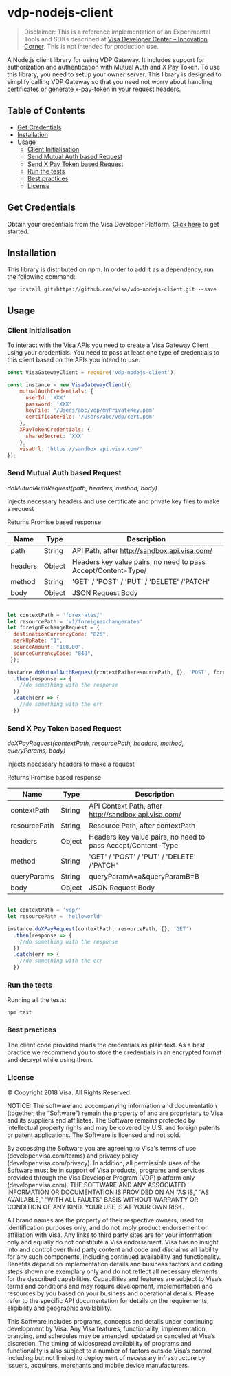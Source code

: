 # vdp-nodejs-client
> Disclaimer: This is a reference implementation of an Experimental Tools and SDKs described at [Visa Developer Center – Innovation Corner](https://developer.visa.com/innovation-corner). This is not intended for production use.

A Node.js client library for using VDP Gateway. It includes support for authorization and authentication with Mutual Auth and X Pay Token. To use this library, you need to setup your owner server. This library is designed to simplify calling VDP Gateway so that you need not worry about handling certificates or generate x-pay-token in your request headers.

## Table of Contents

* [Get Credentials](#get-credentials)
* [Installation](#installation)
* [Usage](#usage)
  * [Client Initialisation](#client-initialisation)
  * [Send Mutual Auth based Request](#send-mutual-auth-based-request)
  * [Send X Pay Token based Request](#send-x-pay-token-based-request)
  * [Run the tests](#run-the-tests)
  * [Best practices](#best-practices)
  * [License](#license)


## Get Credentials
Obtain your credentials from the Visa Developer Platform. [Click here](https://developer.visa.com/vdpguide#get-started-overview) to get started.

## Installation

This library is distributed on npm. In order to add it as a dependency, run the following command:

`npm install git+https://github.com/visa/vdp-nodejs-client.git --save`

## Usage

### Client Initialisation

To interact with the Visa APIs you need to create a Visa Gateway Client using your credentials. You need to pass at least one type of credentials to this client based on the APIs you intend to use. 

```javascript
const VisaGatewayClient = require('vdp-nodejs-client');

const instance = new VisaGatewayClient({
    mutualAuthCredentials: {
      userId: 'XXX'
      password: 'XXX'
      keyFile: '/Users/abc/vdp/myPrivateKey.pem'
      certificateFile: '/Users/abc/vdp/cert.pem'
    },
    XPayTokenCredentials: {
      sharedSecret: 'XXX'
    },
    visaUrl: 'https://sandbox.api.visa.com/'
});
```


### Send Mutual Auth based Request

*doMutualAuthRequest(path, headers, method, body)*

Injects necessary headers and use certificate and private key files to make a request

Returns Promise based response 


Name  | Type | Description
------------- | ------------- | ---------------- | 
path  | String |  API Path, after http://sandbox.api.visa.com/ |
headers  | Object | Headers key value pairs, no need to pass Accept/Content-Type/ |
method | String | 'GET' / 'POST' / 'PUT' / 'DELETE' /'PATCH' |
body | Object | JSON Request Body |



```javascript

let contextPath = 'forexrates/'
let resourcePath = 'v1/foreignexchangerates'
let foreignExchangeRequest = {
  destinationCurrencyCode: "826",
  markUpRate: "1",
  sourceAmount: "100.00",
  sourceCurrencyCode: "840",
 });

instance.doMutualAuthRequest(contextPath+resourcePath, {}, 'POST', foreignExchangeRequest)
  .then(response => {
    //do something with the response
  })
  .catch(err => {
    //do something with the err
  })
```

### Send X Pay Token based Request

*doXPayRequest(contextPath, resourcePath, headers, method, queryParams, body)*

Injects necessary headers to make a request

Returns Promise based response 


Name  | Type | Description
------------- | ------------- | ---------------- | 
contextPath  | String |  API Context Path, after http://sandbox.api.visa.com/ |
resourcePath  | String |  Resource Path, after contextPath | 
headers  | Object | Headers key value pairs, no need to pass Accept/Content-Type |
method | String | 'GET' / 'POST' / 'PUT' / 'DELETE' /'PATCH' |
queryParams | String | queryParamA=a&queryParamB=B |
body | Object | JSON Request Body |


```javascript

let contextPath = 'vdp/'
let resourcePath = 'helloworld'

instance.doXPayRequest(contextPath, resourcePath, {}, 'GET')
  .then(response => {
    //do something with the response
  })
  .catch(err => {
    //do something with the err
  })
```

### Run the tests

Running all the tests:

```
npm test
```

### Best practices

The client code provided reads the credentials as plain text. As a best practice we recommend you to store the credentials in an encrypted format and decrypt while using them.


### License

© Copyright 2018 Visa. All Rights Reserved.

NOTICE: The software and accompanying information and documentation (together, the “Software”) remain the property of and are proprietary to Visa and its suppliers and affiliates. The Software remains protected by intellectual property rights and may be covered by U.S. and foreign patents or patent applications. The Software is licensed and not sold.

By accessing the Software you are agreeing to Visa's terms of use (developer.visa.com/terms) and privacy policy (developer.visa.com/privacy). In addition, all permissible uses of the Software must be in support of Visa products, programs and services provided through the Visa Developer Program (VDP) platform only (developer.visa.com). THE SOFTWARE AND ANY ASSOCIATED INFORMATION OR DOCUMENTATION IS PROVIDED ON AN “AS IS,” “AS AVAILABLE,” “WITH ALL FAULTS” BASIS WITHOUT WARRANTY OR CONDITION OF ANY KIND. YOUR USE IS AT YOUR OWN RISK.

All brand names are the property of their respective owners, used for identification purposes only, and do not imply product endorsement or affiliation with Visa. Any links to third party sites are for your information only and equally do not constitute a Visa endorsement. Visa has no insight into and control over third party content and code and disclaims all liability for any such components, including continued availability and functionality. Benefits depend on implementation details and business factors and coding steps shown are exemplary only and do not reflect all necessary elements for the described capabilities. Capabilities and features are subject to Visa’s terms and conditions and may require development, implementation and resources by you based on your business and operational details. Please refer to the specific API documentation for details on the requirements, eligibility and geographic availability.

This Software includes programs, concepts and details under continuing development by Visa. Any Visa features, functionality, implementation, branding, and schedules may be amended, updated or canceled at Visa’s discretion. The timing of widespread availability of programs and functionality is also subject to a number of factors outside Visa’s control, including but not limited to deployment of necessary infrastructure by issuers, acquirers, merchants and mobile device manufacturers.
